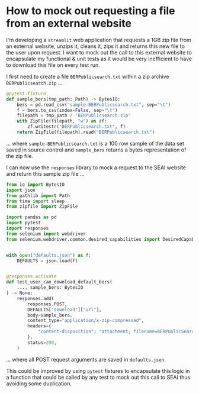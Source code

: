 # How to mock out requesting a file from an external website

I'm developing a `streamlit` web application that requests a 1GB zip file from an external website, unzips it, cleans it, zips it and returns this new file to the user upon request.  I want to mock out the call to this external website to encapsulate my functional & unit tests as it would be very inefficient to have to download this file on every test run.

I first need to create a file `BERPublicsearch.txt` within a zip archive `BERPublicsearch.zip` ...

```python
@pytest.fixture
def sample_bers(tmp_path: Path) -> BytesIO:
    bers = pd.read_csv("sample-BERPublicsearch.txt", sep="\t")
    f = bers.to_csv(index=False, sep="\t")
    filepath = tmp_path / "BERPublicsearch.zip"
    with ZipFile(filepath, "w") as zf:
        zf.writestr("BERPublicsearch.txt", f)
    return ZipFile(filepath).read("BERPublicsearch.txt")
```

... where `sample-BERPublicsearch.txt` is a 100 row sample of the data set saved in source control and `sample_bers` returns a bytes representation of the zip file.

I can now use the `responses` library to mock a request to the SEAI website and return this sample zip file ...

```python
from io import BytesIO
import json
from pathlib import Path
from time import sleep
from zipfile import ZipFile

import pandas as pd
import pytest
import responses
from selenium import webdriver
from selenium.webdriver.common.desired_capabilities import DesiredCapabilities


with open("defaults.json") as f:
    DEFAULTS = json.load(f)


@responses.activate
def test_user_can_download_default_bers(
    ..., sample_bers: BytesIO
) -> None:
    responses.add(
        responses.POST,
        DEFAULTS["download"]["url"],
        body=sample_bers,
        content_type="application/x-zip-compressed",
        headers={
            "content-disposition": "attachment; filename=BERPublicSearch.zip"
        },
        status=200,
    )
```

... where all POST request arguments are saved in `defaults.json`.  

This could be improved by using `pytest` fixtures to encapsulate this logic in a function that could be called by any test to mock out this call to SEAI thus avoiding some duplication.